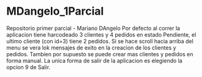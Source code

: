 # MDangelo_1Parcial
Repositorio primer parcial - Mariano DAngelo
Por defecto al correr la aplicacion tiene harcodeado 3 clientes y 4 pedidos en estado Pendiente, el ultimo cliente (con id=3) tiene 2 pedidos. Si se hace scroll hacia arriba del menu se vera lok mensajes de exito en la creacion de los clientes y pedidos. Tambien por supuesto se puede crear mas clientes y pedidos en forma manual.
La unica forma de salir de la aplicacion es elegiendo la opcion 9 de Salir. 
